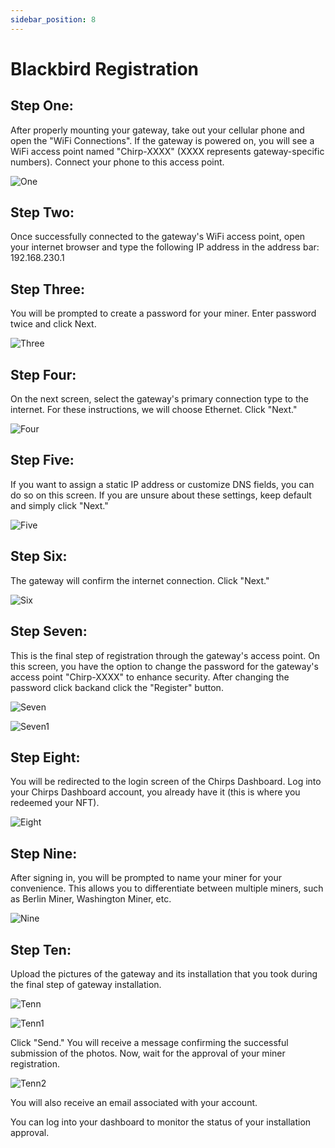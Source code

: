 ```yaml
---
sidebar_position: 8
---
```


# Blackbird Registration

## Step One:

After properly mounting your gateway, take out your cellular phone and open the "WiFi Connections". If the gateway is powered on, you will see a WiFi access point named "Chirp-XXXX" (XXXX represents gateway-specific numbers). Connect your phone to this access point.

![One](one.jpg)

## Step Two:

Once successfully connected to the gateway's WiFi access point, open your internet browser and type the following IP address in the address bar: 192.168.230.1

## Step Three:

You will be prompted to create a password for your miner. Enter password twice and click Next.

![Three](three.jpg)

## Step Four:

On the next screen, select the gateway's primary connection type to the internet. For these instructions, we will choose Ethernet. Click "Next."

![Four](four.jpg)

## Step Five:

If you want to assign a static IP address or customize DNS fields, you can do so on this screen. If you are unsure about these settings, keep default and simply click "Next."

![Five](Five.jpg)

## Step Six:

The gateway will confirm the internet connection. Click "Next."

![Six](six.jpg)

## Step Seven:

This is the final step of registration through the gateway's access point. On this screen, you have the option to change the password for the gateway's access point "Chirp-XXXX" to enhance security. After changing the password click backand click the "Register" button.

![Seven](seven.jpg)

![Seven1](seven1.jpg)

## Step Eight:

You will be redirected to the login screen of the Chirps Dashboard. Log into your Chirps Dashboard account, you already have it (this is where you redeemed your NFT).

![Eight](eight.jpg)

## Step Nine:

After signing in, you will be prompted to name your miner for your convenience. This allows you to differentiate between multiple miners, such as Berlin Miner, Washington Miner, etc.

![Nine](nine.jpg)

## Step Ten:

Upload the pictures of the gateway and its installation that you took during the final step of gateway installation.

![Tenn](tenn.jpg)

![Tenn1](tenn1.jpg)

Click "Send." You will receive a message confirming the successful submission of the photos. Now, wait for the approval of your miner registration.

![Tenn2](tenn2.jpg)

You will also receive an email associated with your account. 

You can log into your dashboard to monitor the status of your installation approval.


